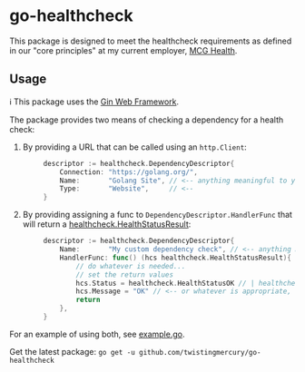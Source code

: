 # go-healthcheck

This package is designed to meet the healthcheck requirements as defined in our "core principles" at my current employer, [MCG Health](https://www.mcg.com/).

## Usage

:information_source: This package uses the [Gin Web Framework](https://github.com/gin-gonic/gin).

The package provides two means of checking a dependency for a health check:

1. By providing a URL that can be called using an `http.Client`:
   ```Go
        descriptor := healthcheck.DependencyDescriptor{
            Connection: "https://golang.org/",
            Name:       "Golang Site", // <-- anything meaningful to you
            Type:       "Website",     // <-- 
        }
   ```
2. By providing assigning a func to `DependencyDescriptor.HandlerFunc` that will return a [healthcheck.HealthStatusResult](./dependencies.go):
   ```Go
        descriptor := healthcheck.DependencyDescriptor{
            Name:       "My custom dependency check", // <-- anything meaningful to you
            HandlerFunc: func() (hcs healthcheck.HealthStatusResult){ 
                // do whatever is needed...
                // set the return values
                hcs.Status = healthcheck.HealthStatusOK // | healthcheck.HealthStatusWarning | healthcheck.HealthStatusCritical
                hcs.Message = "OK" // <-- or whatever is appropriate, can be empty
                return 
            },
        }
   ```

For an example of using both, see [example.go](examples/example.go).  

Get the latest package: `go get -u github.com/twistingmercury/go-healthcheck`

